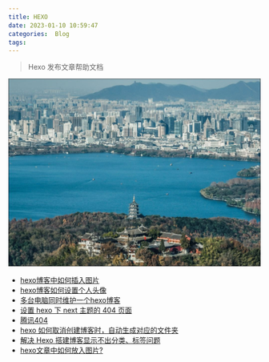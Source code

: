 ```yaml
---
title: HEXO
date: 2023-01-10 10:59:47
categories:  Blog
tags: 
---
```




> Hexo 发布文章帮助文档



<!--more-->





![](../images/20230113/2023011302.JPG)

* [hexo博客中如何插入图片](https://juejin.cn/post/6882619951857811469)
* [hexo博客如何设置个人头像](https://blog.garryde.com/archives/50370.html)
* [多台电脑同时维护一个hexo博客](http://www.fightingfrog.cn/2021/04/03/%E5%A4%9A%E5%8F%B0%E7%94%B5%E8%84%91%E5%90%8C%E6%97%B6%E7%BB%B4%E6%8A%A4%E4%B8%80%E4%B8%AAhexo%E5%8D%9A%E5%AE%A2/)
* [设置 hexo 下 next 主题的 404 页面](https://blog.cmyr.ltd/archives/e85d425e.html)
* [腾讯404](https://news.qq.com/404/)
* [hexo 如何取消创建博客时，自动生成对应的文件夹](https://blog.csdn.net/Hodors/article/details/111033680)
* [解决 Hexo 搭建博客显示不出分类、标签问题](https://blog.csdn.net/Wonz5130/article/details/84666519)
* [hexo文章中如何放入图片?](https://www.zhihu.com/question/419663130)

